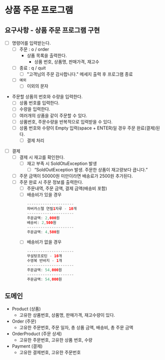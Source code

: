 # 상품 주문 프로그램

## 요구사항 - 상품 주문 프로그램 구현

- [ ] 명령어를 입력받는다.
    - [ ] 주문 : o / order
        - 상품 목록을 출력한다.
            - 상품 번호, 상품명, 판매가격, 재고수
    - [ ] 종료 : q / quit
        -[ ] "고객님의 주문 감사합니다." 메세지 출력 후 프로그램 종료
    - [ ] `예외`
        - [ ] 이외의 문자
- 주문할 상품의 번호와 수량을 입력한다.
    -[ ] 상품 번호를 입력한다.
    -[ ] 수량을 입력한다.
    -[ ] 여러개의 상품을 같이 주문할 수 있다.
    -[ ] 상품번호, 주문수량을 반복적으로 입력받을 수 있다.
    -[ ] 상품 번호와 수량이 Empty 입력(space + ENTER)일 경우 주문 완료(결제)된다.
        -[ ] 결제 처리
- [ ] 결제
    - [ ] 결제 시 재고를 확인한다.
        - [ ] 재고 부족 시 SoldOtuException 발생
            - [ ] “SoldOutException 발생. 주문한 상품이 재고량보다 큽니다.”
    - [ ] 주문 금액이 50000원 미만이라면 배송료가 2500원 추가된다.
    - [ ] 주문 완료 시 주문 정보를 출력한다.
        - [ ] 주문내역, 주문 금액, 결제 금액(배송비 포함)
        - [ ] 배송비가 있을 경우
          ```java
          ---------------------
          파버카스텔 연필1자루 - 10개
          ---------------------
          주문금액: 2,000원
          배송비: 2,500원
          ---------------------
          주문금액: 4,500원
          ```
        - [ ] 배송비가 없을 경우
          ```java
          ---------------------
          무설탕프로틴 - 10개
          수영복 반바지 - 1개
          ---------------------
          주문금액: 54,000원
          ---------------------
          주문금액: 54,000원
          ```

## 도메인

- Product (상품)
    - 고유한 상품번호, 상품명, 판매가격, 재고수량이 있다.
- Order (주문)
    - 고유한 주문번호, 주문 일자, 총 상품 금액, 배송비, 총 주문 금액
- OrderProduct (주문 상세)
    - 고유한 주문번호, 고유한 상품 번호, 수량
- Payment (결제)
    - 고유한 결제번호, 고유한 주문번호
